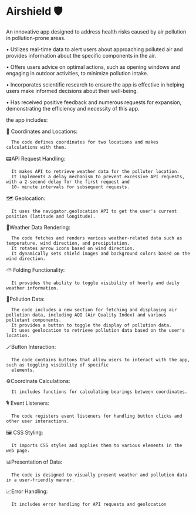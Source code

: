 # Airshield 🛡️ 




An innovative app designed to address health risks caused by air pollution in pollution-prone areas.

• Utilizes real-time data to alert users about approaching polluted air and provides information about the specific components in the air.

• Offers users advice on optimal actions, such as opening windows and engaging in outdoor activities, to minimize pollution intake.

• Incorporates scientific research to ensure the app is effective in helping users make informed decisions about their well-being.

• Has received positive feedback and numerous requests for expansion, demonstrating the efficiency and necessity of this app.


the app includes:

📍 Coordinates and Locations:

      The code defines coordinates for two locations and makes calculations with them.

📟API Request Handling:

      It makes API to retrieve weather data for the polluter location.
      It implements a delay mechanism to prevent excessive API requests, with a 2-second delay for the first request and 
      10- minute intervals for subsequent requests.


🗺️ Geolocation:

      It uses the navigator.geolocation API to get the user's current position (latitude and longitude).

📡Weather Data Rendering:

      The code fetches and renders various weather-related data such as temperature, wind direction, and precipitation.
      It rotates arrow icons based on wind direction.
      It dynamically sets shield images and background colors based on the wind direction.

⛅️ Folding Functionality:

      It provides the ability to toggle visibility of hourly and daily weather information.

🩻Pollution Data:

      The code includes a new section for fetching and displaying air pollution data, including AQI (Air Quality Index) and various pollutant components.
      It provides a button to toggle the display of pollution data.
      It uses geolocation to retrieve pollution data based on the user's location.

🪄Button Interaction:

      The code contains buttons that allow users to interact with the app, such as toggling visibility of specific      
      elements.

⚙️Coordinate Calculations:

      It includes functions for calculating bearings between coordinates.

🎙️ Event Listeners:

      The code registers event listeners for handling button clicks and other user interactions.

🖼️ CSS Styling:

      It imports CSS styles and applies them to various elements in the web page.

📊Presentation of Data:

      The code is designed to visually present weather and pollution data in a user-friendly manner.

📈Error Handling:

      It includes error handling for API requests and geolocation
